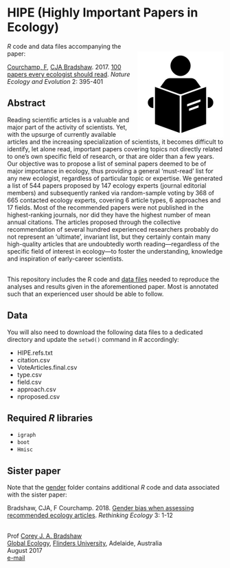 # HIPE (Highly Important Papers in Ecology)

<img align="right" src="reading.png" alt="essential reading" width="200" style="margin-top: 20px">

<em>R</em> code and data files accompanying the paper:

<a href="https://www.ese.universite-paris-saclay.fr/en/team-members/franck-courchamp/">Courchamp, F</a>, <a href="http://scholar.google.com.au/citations?sortby=pubdate&hl=en&user=1sO0O3wAAAAJ&view_op=list_works">CJA Bradshaw</a>. 2017. <a href="https://doi.org/10.1038/s41559-017-0370-9">100 papers every ecologist should read</a>. <em>Nature Ecology and Evolution</em> 2: 395-401

## Abstract
Reading scientific articles is a valuable and major part of the activity of scientists. Yet, with the upsurge of currently available articles and the increasing specialization of scientists, it becomes difficult to identify, let alone read, important papers covering topics not directly related to one’s own specific field of research, or that are older than a few years. Our objective was to propose a list of seminal papers deemed to be of major importance in ecology, thus providing a general ‘must-read’ list for any new ecologist, regardless of particular topic or expertise. We generated a list of 544 papers proposed by 147 ecology experts (journal editorial members) and subsequently ranked via random-sample voting by 368 of 665 contacted ecology experts, covering 6 article types, 6 approaches and 17 fields. Most of the recommended papers were not published in the highest-ranking journals, nor did they have the highest number of mean annual citations. The articles proposed through the collective recommendation of several hundred experienced researchers probably do not represent an ‘ultimate’, invariant list, but they certainly contain many high-quality articles that are undoubtedly worth reading—regardless of the specific field of interest in ecology—to foster the understanding, knowledge and inspiration of early-career scientists.

<br>
This repository includes the R code and <a href="https://github.com/cjabradshaw/HIPE/tree/master/data">data files</a> needed to reproduce the analyses and results given in the aforementioned
paper. Most is annotated such that an experienced user should be able to follow.

## Data
You will also need to download the following data files to a dedicated directory and update the <code>setwd()</code> command in <em>R</em> accordingly:

- HIPE.refs.txt
- citation.csv
- VoteArticles.final.csv
- type.csv
- field.csv
- approach.csv
- nproposed.csv

## Required <em>R</em> libraries
- <code>igraph</code>
- <code>boot</code>
- <code>Hmisc</code>

## Sister paper
Note that the <a href="https://github.com/cjabradshaw/HIPE/tree/master/gender">gender</a> folder contains additional <em>R</em> code and data associated with the sister paper:

Bradshaw, CJA, F Courchamp. 2018. <a href="http://doi.org/10.3897/rethinkingecology.3.24333">Gender bias when assessing recommended ecology articles</a>. <em>Rethinking Ecology</em> 3: 1-12


<br>
Prof <a href="http://scholar.google.com.au/citations?sortby=pubdate&hl=en&user=1sO0O3wAAAAJ&view_op=list_works">Corey J. A. Bradshaw</a> <br>
<a href="http://globalecologyflinders.com" target="_blank">Global Ecology</a>, <a href="http://flinders.edu.au" target="_blank">Flinders University</a>, Adelaide, Australia <br>
August 2017 <br>
<a href=mailto:corey.bradshaw@flinders.edu.au>e-mail</a> <br>


